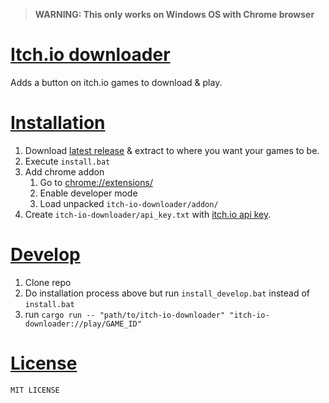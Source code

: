 
> **WARNING: This only works on Windows OS with Chrome browser**  

# [Itch.io downloader](/)

Adds a button on itch.io games to download & play.

# [Installation](#installation)

1. Download [latest release](https://github.com/Vulae/itch-io-downloader/releases/latest) & extract to where you want your games to be.
2. Execute `install.bat`
3. Add chrome addon
    1. Go to [chrome://extensions/](chrome://extensions/)
    2. Enable developer mode
    3. Load unpacked `itch-io-downloader/addon/`
4. Create `itch-io-downloader/api_key.txt` with [itch.io api key](https://itch.io/user/settings/api-keys).

# [Develop](#develop)

1. Clone repo
2. Do installation process above but run `install_develop.bat` instead of `install.bat`
3. run `cargo run -- "path/to/itch-io-downloader" "itch-io-downloader://play/GAME_ID"`

# [License](#license)

```Plaintext
MIT LICENSE
```
